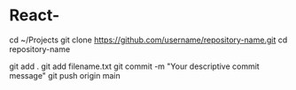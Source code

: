 # React-

cd ~/Projects
git clone https://github.com/username/repository-name.git
cd repository-name

git add .
git add filename.txt
git commit -m "Your descriptive commit message"
git push origin main

